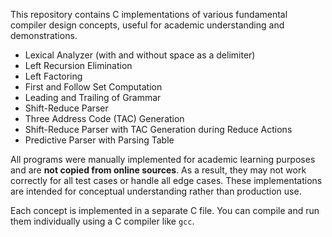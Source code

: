 This repository contains C implementations of various fundamental compiler design concepts, useful for academic understanding and demonstrations.

- Lexical Analyzer (with and without space as a delimiter)
- Left Recursion Elimination
- Left Factoring
- First and Follow Set Computation
- Leading and Trailing of Grammar
- Shift-Reduce Parser
- Three Address Code (TAC) Generation
- Shift-Reduce Parser with TAC Generation during Reduce Actions
- Predictive Parser with Parsing Table

All programs were manually implemented for academic learning purposes and are **not copied from online sources**. As a result, they may not work correctly for all test cases or handle all edge cases. These implementations are intended for conceptual understanding rather than production use.

Each concept is implemented in a separate C file. You can compile and run them individually using a C compiler like `gcc`.
